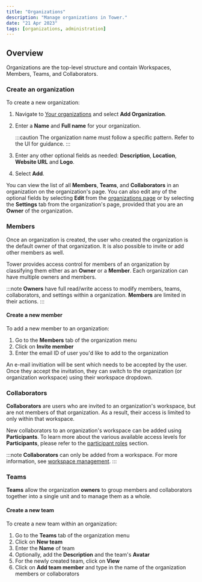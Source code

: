 ```yaml
---
title: "Organizations"
description: "Manage organizations in Tower."
date: "21 Apr 2023"
tags: [organizations, administration]
---
```


## Overview

Organizations are the top-level structure and contain Workspaces, Members, Teams, and Collaborators.

### Create an organization

To create a new organization:

1. Navigate to [Your organizations](https://tower.nf/orgs) and select **Add Organization**.

2. Enter a **Name** and **Full name** for your organization.

   :::caution
   The organization name must follow a specific pattern. Refer to the UI for guidance.
   :::

3. Enter any other optional fields as needed: **Description**, **Location**, **Website URL** and **Logo**.

4. Select **Add**.

You can view the list of all **Members**, **Teams**, and **Collaborators** in an organization on the organization's page. You can also edit any of the optional fields by selecting **Edit** from the [organizations page](https://tower.nf/orgs) or by selecting the **Settings** tab from the organization's page, provided that you are an **Owner** of the organization.

### Members

Once an organization is created, the user who created the organization is the default owner of that organization. It is also possible to invite or add other members as well.

Tower provides access control for members of an organization by classifying them either as an **Owner** or a **Member**. Each organization can have multiple owners and members.

:::note
**Owners** have full read/write access to modify members, teams, collaborators, and settings within a organization. **Members** are limited in their actions.
:::

#### Create a new member

To add a new member to an organization:

1. Go to the **Members** tab of the organization menu
2. Click on **Invite member**
3. Enter the email ID of user you'd like to add to the organization

An e-mail invitiation will be sent which needs to be accepted by the user. Once they accept the invitation, they can switch to the organization (or organization workspace) using their workspace dropdown.

### Collaborators

**Collaborators** are users who are invited to an organization's workspace, but are not members of that organization. As a result, their access is limited to only within that workspace.

New collaborators to an organization's workspace can be added using **Participants**. To learn more about the various available access levels for **Participants**, please refer to the [participant roles](./workspace-management.mdx#participant-roles) section.

:::note
**Collaborators** can only be added from a workspace. For more information, see [workspace management](./workspace-management.mdx#create-a-new-workspace).
:::

### Teams

**Teams** allow the organization **owners** to group members and collaborators together into a single unit and to manage them as a whole.

#### Create a new team

To create a new team within an organization:

1. Go to the **Teams** tab of the organization menu
2. Click on **New team**
3. Enter the **Name** of team
4. Optionally, add the **Description** and the team's **Avatar**
5. For the newly created team, click on **View**
6. Click on **Add team member** and type in the name of the organization members or collaborators
